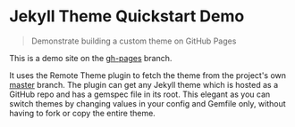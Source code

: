 # Jekyll Theme Quickstart Demo
> Demonstrate building a custom theme on GitHub Pages

This is a demo site on the [gh-pages](https://github.com/MichaelCurrin/jekyll-theme-quickstart/tree/gh-pages) branch.

It uses the Remote Theme plugin to fetch the theme from the project's own [master](https://github.com/MichaelCurrin/jekyll-theme-quickstart/tree/master) branch. The plugin can get any Jekyll theme which is hosted as a GitHub repo and has a gemspec file in its root. This elegant as you can switch themes by changing values in your config and Gemfile only, without having to fork or copy the entire theme.
